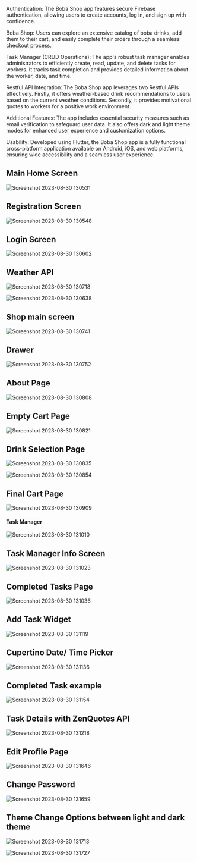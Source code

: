 Authentication: The Boba Shop app features secure Firebase authentication, allowing users to create accounts, log in, and sign up with confidence.

Boba Shop: Users can explore an extensive catalog of boba drinks, add them to their cart, and easily complete their orders through a seamless checkout process.

Task Manager (CRUD Operations): The app's robust task manager enables administrators to efficiently create, read, update, and delete tasks for workers. It tracks task completion and provides detailed information about the worker, date, and time.

Restful API Integration: The Boba Shop app leverages two Restful APIs effectively. Firstly, it offers weather-based drink recommendations to users based on the current weather conditions. Secondly, it provides motivational quotes to workers for a positive work environment.

Additional Features: The app includes essential security measures such as email verification to safeguard user data. It also offers dark and light theme modes for enhanced user experience and customization options.

Usability: Developed using Flutter, the Boba Shop app is a fully functional cross-platform application available on Android, iOS, and web platforms, ensuring wide accessibility and a seamless user experience.

## Main Home Screen ## 

![Screenshot 2023-08-30 130531](https://github.com/shriyansh1234/Boba_Shop/assets/41964583/578b452a-374c-4423-867d-6b347bb34fef)

## Registration Screen ## 

![Screenshot 2023-08-30 130548](https://github.com/shriyansh1234/Boba_Shop/assets/41964583/b51f6071-b642-4fe2-a0f8-a56c2d784988)

## Login Screen ## 

![Screenshot 2023-08-30 130602](https://github.com/shriyansh1234/Boba_Shop/assets/41964583/293fb355-ca68-4e6c-abec-eec28be71093)

## Weather API ## 

![Screenshot 2023-08-30 130718](https://github.com/shriyansh1234/Boba_Shop/assets/41964583/1b1115a5-67a8-46d5-8dc0-45cfb40c87d0)

![Screenshot 2023-08-30 130638](https://github.com/shriyansh1234/Boba_Shop/assets/41964583/84904c93-6fdd-4eb9-a9d8-563ed324b11b)

## Shop main screen ## 

![Screenshot 2023-08-30 130741](https://github.com/shriyansh1234/Boba_Shop/assets/41964583/99ee6773-f1bc-4d84-9a43-eddcbba962f6)

## Drawer ## 

![Screenshot 2023-08-30 130752](https://github.com/shriyansh1234/Boba_Shop/assets/41964583/b43d4c84-aa8b-44ea-b168-1adf1ebe2829)

## About Page ## 


![Screenshot 2023-08-30 130808](https://github.com/shriyansh1234/Boba_Shop/assets/41964583/fb738a6a-57eb-4bdf-aa6c-136e90a8fb1f)

## Empty Cart Page ## 

![Screenshot 2023-08-30 130821](https://github.com/shriyansh1234/Boba_Shop/assets/41964583/e1e72f65-dc75-4984-b72b-61233edf11bb)

## Drink Selection Page ## 


![Screenshot 2023-08-30 130835](https://github.com/shriyansh1234/Boba_Shop/assets/41964583/13d96142-1193-43e1-8624-ef3ee51cd530)


![Screenshot 2023-08-30 130854](https://github.com/shriyansh1234/Boba_Shop/assets/41964583/fa55e972-67dd-41b7-b013-95275e2c9ace)

## Final Cart Page ## 

![Screenshot 2023-08-30 130909](https://github.com/shriyansh1234/Boba_Shop/assets/41964583/c3db4e0b-5e19-40d1-890c-ab72fa38c2c6)

####  Task Manager #### 

![Screenshot 2023-08-30 131010](https://github.com/shriyansh1234/Boba_Shop/assets/41964583/ef3c9731-3691-414d-8c63-982186bb2cda)


## Task Manager Info Screen ## 


![Screenshot 2023-08-30 131023](https://github.com/shriyansh1234/Boba_Shop/assets/41964583/288b041e-0db1-4867-b3fc-107c5a04c8b3)


## Completed Tasks Page ## 


![Screenshot 2023-08-30 131036](https://github.com/shriyansh1234/Boba_Shop/assets/41964583/9124ddce-a21c-4152-a52a-a4ed56dafd84)


## Add Task Widget ## 

![Screenshot 2023-08-30 131119](https://github.com/shriyansh1234/Boba_Shop/assets/41964583/345cda10-d201-46d6-a5ba-aef4492ecb32)


## Cupertino Date/ Time Picker ## 

![Screenshot 2023-08-30 131136](https://github.com/shriyansh1234/Boba_Shop/assets/41964583/f089b860-5cb8-4548-a546-afb41975100f)

## Completed Task example ## 

![Screenshot 2023-08-30 131154](https://github.com/shriyansh1234/Boba_Shop/assets/41964583/956c764b-4a8e-4f8c-9953-aefb756deec2)


## Task Details with ZenQuotes API ## 

![Screenshot 2023-08-30 131218](https://github.com/shriyansh1234/Boba_Shop/assets/41964583/64252d4c-6581-40f6-91f3-c398f366db4d)


## Edit Profile Page ## 


![Screenshot 2023-08-30 131646](https://github.com/shriyansh1234/Boba_Shop/assets/41964583/42747d4a-cc8c-4ac8-9773-1ccc4852fe10)

## Change Password ## 


![Screenshot 2023-08-30 131659](https://github.com/shriyansh1234/Boba_Shop/assets/41964583/25f69a86-a748-44b6-86d0-e54495a5fb41)


## Theme Change Options between light and dark theme ## 

![Screenshot 2023-08-30 131713](https://github.com/shriyansh1234/Boba_Shop/assets/41964583/fe7e8403-b470-4afd-92c0-b27d3bd9553f)

![Screenshot 2023-08-30 131727](https://github.com/shriyansh1234/Boba_Shop/assets/41964583/67f9359f-773e-484a-af47-49aeeb00f956)


